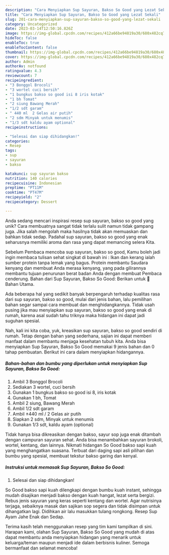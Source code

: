 ```yaml
---
description: "Cara Menyiapkan Sup Sayuran, Bakso So Good yang Lezat Sekali"
title: "Cara Menyiapkan Sup Sayuran, Bakso So Good yang Lezat Sekali"
slug: 201-cara-menyiapkan-sup-sayuran-bakso-so-good-yang-lezat-sekali
category: Uncategorized
date: 2023-03-14T12:50:16.826Z
image: https://img-global.cpcdn.com/recipes/412a66be94819a30/680x482cq70/sup-sayuran-bakso-so-good-foto-resep-utama.jpg
hideToc: false
enableToc: true
enableTocContent: false
thumbnail: https://img-global.cpcdn.com/recipes/412a66be94819a30/680x482cq70/sup-sayuran-bakso-so-good-foto-resep-utama.jpg
cover: https://img-global.cpcdn.com/recipes/412a66be94819a30/680x482cq70/sup-sayuran-bakso-so-good-foto-resep-utama.jpg
author: Admin
authorAv: notfound
ratingvalue: 4.3
reviewcount: 7
recipeingredient:
- "3 Bonggol Brocoli"
- "3 wortel cuci bersih"
- "1 bungkus bakso so good isi 8 iris kotak"
- "1 bh Tomat"
- "2 siung Bawang Merah"
- "1/2 sdt garam"
- " 440 ml  2 Gelas air putih"
- "2 sdm Minyak untuk menumis"
- "1/3 sdt kaldu ayam optional"
recipeinstructions:

- "Selesai dan siap dihidangkan!"
categories:
- Resep
tags:
- sup
- sayuran
- bakso

katakunci: sup sayuran bakso 
nutrition: 140 calories
recipecuisine: Indonesian
preptime: "PT11M"
cooktime: "PT47M"
recipeyield: "2"
recipecategory: Dessert

---
```





Anda sedang mencari inspirasi resep sup sayuran, bakso so good yang unik? Cara membuatnya sangat tidak terlalu sulit namun tidak gampang juga. Jika salah mengolah maka hasilnya tidak akan memuaskan dan bahkan tidak sedap. Padahal sup sayuran, bakso so good yang enak seharusnya memiliki aroma dan rasa yang dapat memancing selera Kita.





Sebelum Pembaca mencoba sup sayuran, bakso so good, Kamu boleh jadi ingin membaca tulisan sehat singkat di bawah ini : Ikan dan kerang ialah sumber protein tanpa lemak yang bagus. Protein membantu Saudara kenyang dan membuat Anda merasa kenyang, yang pada gilirannya membantu tujuan penurunan berat badan Anda dengan membuat Pembaca cenderung. Bahan dari Sup Sayuran, Bakso So Good: Berikan untuk 🍃 Bahan Utama.

Ada beberapa hal yang sedikit banyak berpengaruh terhadap kualitas rasa dari sup sayuran, bakso so good, mulai dari jenis bahan, lalu pemilihan bahan segar sampai cara membuat dan menghidangkannya. Tidak usah pusing jika mau menyiapkan sup sayuran, bakso so good yang enak di rumah, karena asal sudah tahu triknya maka hidangan ini dapat jadi suguhan spesial.






Nah, kali ini kita coba, yuk, kreasikan sup sayuran, bakso so good sendiri di rumah. Tetap dengan bahan yang sederhana, sajian ini dapat memberi manfaat dalam membantu menjaga kesehatan tubuh kita. Anda bisa menyiapkan Sup Sayuran, Bakso So Good memakai 9 jenis bahan dan 0 tahap pembuatan. Berikut ini cara dalam menyiapkan hidangannya.

<!--inarticleads1-->

##### Bahan-bahan dan bumbu yang diperlukan untuk menyiapkan Sup Sayuran, Bakso So Good:

1. Ambil 3 Bonggol Brocoli
1. Sediakan 3 wortel, cuci bersih
1. Gunakan 1 bungkus bakso so good isi 8, iris kotak
1. Gunakan 1 bh, Tomat
1. Ambil 2 siung, Bawang Merah
1. Ambil 1/2 sdt garam
1. Ambil  ±440 ml / 2 Gelas air putih
1. Siapkan 2 sdm, Minyak untuk menumis
1. Gunakan 1/3 sdt, kaldu ayam (optional)


Tidak hanya bisa dikreasikan dengan bakso, sayur sop juga enak ditambah dengan campuran sayuran sehat. Anda bisa menambahkan sayuran brokoli, wortel, kentang, dan lainnya. Nikmati hidangan So Good bakso sapi kuah yang menghangatkan suasana. Terbuat dari daging sapi asli pilihan dan bumbu yang spesial, membuat tekstur bakso garing dan kenyal. 

<!--inarticleads2-->

##### Instruksi untuk memasak Sup Sayuran, Bakso So Good:


1. Selesai dan siap dihidangkan!

So Good bakso sapi kuah dilengkapi dengan bumbu kuah instant, sehingga mudah disajikan menjadi bakso dengan kuah hangat, lezat serta bergizi. Rebus jenis sayuran yang keras seperti kentang dan wortel. Agar nutrisinya terjaga, sebaiknya masak dan sajikan sop segera dan tidak disimpan untuk dihangatkan lagi. Didihkan air lalu masukkan tulang rongkong. Resep Sup Ayam Jahe Enak dan Sedap. 

Terima kasih telah menggunakan resep yang tim kami tampilkan di sini. Harapan kami, olahan Sup Sayuran, Bakso So Good yang mudah di atas dapat membantu anda menyiapkan hidangan yang menarik untuk keluarga/teman maupun menjadi ide dalam berbisnis kuliner. Semoga bermanfaat dan selamat mencoba!
